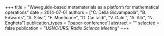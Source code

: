 +++
title = "Waveguide-based metamaterials as a platform for mathematical operations"
date = 2014-07-01
authors = ["C. Della Giovampaola", "B. Edwards", "A. Silva", "F. Monticone", "G. Castaldi", "V. Galdi", "A. Alù", "N. Engheta"]
publication_types = ['paper-conference']
abstract = ""
selected = false
publication = "*USNC/URSI Radio Science Meeting*"
+++


